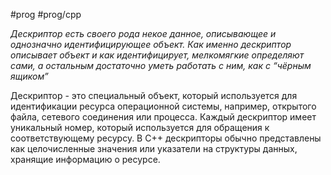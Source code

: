 #prog #prog/cpp

*Дескриптор есть своего рода некое данное, описывающее и однозначно идентифицирующее объект. Как именно дескриптор описывает объект и как идентифицирует, мелкомягкие определяют сами, а остальным достаточно уметь работать с ним, как с “чёрным ящиком”*

Дескриптор - это специальный объект, который используется для идентификации ресурса операционной системы, например, открытого файла, сетевого соединения или процесса. Каждый дескриптор имеет уникальный номер, который используется для обращения к соответствующему ресурсу. В C++ дескрипторы обычно представлены как целочисленные значения или указатели на структуры данных, хранящие информацию о ресурсе.
